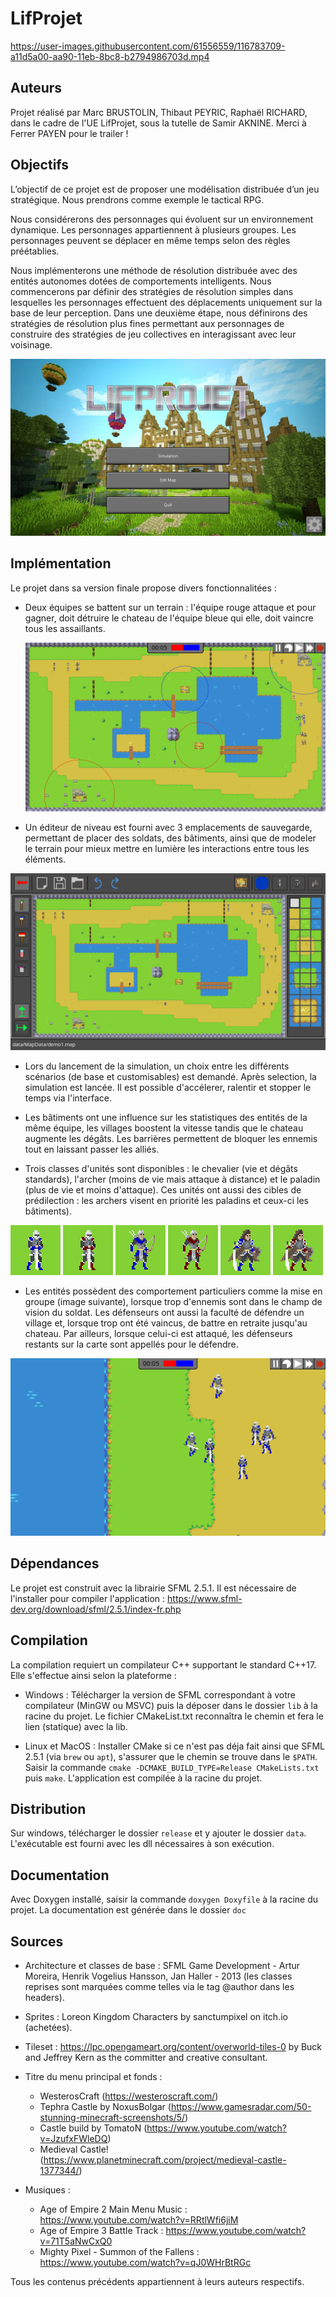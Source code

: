 # LifProjet

https://user-images.githubusercontent.com/61556559/116783709-a11d5a00-aa90-11eb-8bc8-b2794986703d.mp4

## Auteurs

Projet réalisé par Marc BRUSTOLIN, Thibaut PEYRIC, Raphaël RICHARD, dans le cadre de
l'UE LifProjet, sous la tutelle de Samir AKNINE. Merci à Ferrer PAYEN pour le trailer !

## Objectifs

L’objectif de ce projet est de proposer une modélisation distribuée
d’un jeu stratégique. Nous prendrons comme exemple le tactical RPG.

Nous considérerons des personnages qui évoluent sur un environnement 
dynamique. Les personnages appartiennent à plusieurs groupes. Les 
personnages peuvent se déplacer en même temps selon des règles préétablies. 

Nous implémenterons une méthode de résolution distribuée avec des entités 
autonomes dotées de comportements intelligents. Nous commencerons par définir
des stratégies de résolution simples dans lesquelles les personnages 
effectuent des déplacements uniquement sur la base de leur perception.
Dans une deuxième étape, nous définirons des stratégies de résolution 
plus fines permettant aux personnages de construire des stratégies de 
jeu collectives en interagissant avec leur voisinage.

![menu](examples/menu.png) 

## Implémentation 

Le projet dans sa version finale propose divers fonctionnalitées  :
- Deux équipes se battent sur un terrain : l'équipe rouge attaque et pour gagner, 
  doit détruire le chateau de l'équipe bleue qui elle, doit vaincre tous les assaillants.
  

  ![simulation](examples/simulation.png)

- Un éditeur de niveau est fourni avec 3 emplacements de sauvegarde, permettant de 
  placer des soldats, des bâtiments, ainsi que de modeler le terrain pour mieux mettre en
  lumière les interactions entre tous les éléments.
  

![editor](examples/editor.png)

- Lors du lancement de la simulation, un choix entre les différents scénarios (de base et 
  customisables) est demandé. Après selection, la simulation est lancée. 
  Il est possible d'accélerer, ralentir et stopper le temps via l'interface.
  

- Les bâtiments ont une influence sur les statistiques des entités de la même équipe, les villages 
  boostent la vitesse tandis que le chateau augmente les dégâts. Les barrières permettent de bloquer les ennemis tout en 
  laissant passer les alliés.
  

- Trois classes d'unités sont disponibles : le chevalier (vie et dégâts standards), l'archer (moins de vie mais
  attaque à distance) et le paladin (plus de vie et moins d'attaque). Ces unités ont aussi des cibles de prédilection : les archers
  visent en priorité les paladins et ceux-ci les bâtiments).
  
![knight_b](examples/knight_blue.png) ![knight_r](examples/knight_red.png) ![archer_b](examples/archer_blue.png) ![archer_r](examples/archer_red.png) ![tank_b](examples/tank_blue.png) ![tank_r](examples/tank_red.png)

- Les entités possèdent des comportement particuliers comme la mise en groupe (image suivante), lorsque trop d'ennemis 
  sont dans le champ de vision du soldat. Les défenseurs ont aussi la faculté de défendre un village et, lorsque trop ont
  été vaincus, de battre en retraite jusqu'au chateau. Par ailleurs, lorsque celui-ci est attaqué, les défenseurs restants sur la 
  carte sont appellés pour le défendre.

![grouping](examples/grouping.png)

## Dépendances 

Le projet est construit avec la librairie SFML 2.5.1. Il est nécessaire de l'installer pour compiler l'application :
https://www.sfml-dev.org/download/sfml/2.5.1/index-fr.php

## Compilation

La compilation requiert un compilateur C++ supportant le standard C++17. Elle s'effectue ainsi selon la plateforme :

- Windows : Télécharger la version de SFML correspondant à votre compilateur (MinGW ou MSVC) puis la déposer dans le dossier `lib`
 à la racine du projet. Le fichier CMakeList.txt reconnaîtra le chemin et fera le lien (statique) avec la lib.

- Linux et MacOS : Installer CMake si ce n'est pas déja fait ainsi que SFML 2.5.1 (via `brew` ou `apt`), s'assurer que le chemin se trouve
dans le `$PATH`. Saisir la commande `cmake -DCMAKE_BUILD_TYPE=Release CMakeLists.txt ` puis `make`. L'application est compilée à la racine du projet.

## Distribution

Sur windows, télécharger le dossier `release` et y ajouter le dossier `data`. L'exécutable est fourni avec les dll nécessaires à son exécution.

## Documentation 

Avec Doxygen installé, saisir la commande `doxygen Doxyfile` à la racine du projet. La documentation est générée dans le dossier `doc`

## Sources 

- Architecture et classes de base :
  SFML Game Development - Artur Moreira, Henrik Vogelius Hansson, Jan Haller - 2013 (les classes reprises sont marquées 
  comme telles via le tag @author dans les headers).


- Sprites :
Loreon Kingdom Characters by sanctumpixel on itch.io (achetées).


- Tileset :
https://lpc.opengameart.org/content/overworld-tiles-0 by Buck and Jeffrey Kern as the committer and creative consultant.
  

- Titre du menu principal et fonds : 
    * WesterosCraft (https://westeroscraft.com/)
    * Tephra Castle by NoxusBolgar (https://www.gamesradar.com/50-stunning-minecraft-screenshots/5/)
    * Castle build by TomatoN (https://www.youtube.com/watch?v=JzufxFWleDQ)
    * Medieval Castle! (https://www.planetminecraft.com/project/medieval-castle-1377344/)


- Musiques :
    * Age of Empire 2 Main Menu Music : https://www.youtube.com/watch?v=RRtlWfi6jiM 
    * Age of Empire 3 Battle Track : https://www.youtube.com/watch?v=71T5aNwCxQ0 
    * Mighty Pixel - Summon of the Fallens : https://www.youtube.com/watch?v=qJ0WHrBtRGc
  

Tous les contenus précédents appartiennent à leurs auteurs respectifs.

